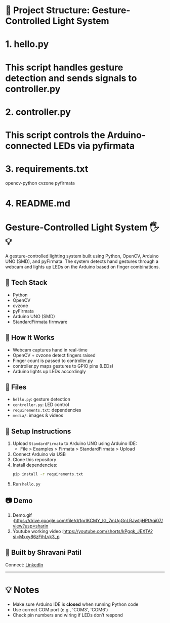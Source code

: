 # 📁 Project Structure: Gesture-Controlled Light System

# 1. hello.py
# This script handles gesture detection and sends signals to controller.py

# 2. controller.py
# This script controls the Arduino-connected LEDs via pyfirmata

# 3. requirements.txt
opencv-python
cvzone
pyfirmata

# 4. README.md

# Gesture-Controlled Light System 🖐️💡

A gesture-controlled lighting system built using Python, OpenCV, Arduino UNO (SMD), and pyFirmata. The system detects hand gestures through a webcam and lights up LEDs on the Arduino based on finger combinations.

## 🔧 Tech Stack
- Python
- OpenCV
- cvzone
- pyFirmata
- Arduino UNO (SMD)
- StandardFirmata firmware

## 📸 How It Works
- Webcam captures hand in real-time
- OpenCV + cvzone detect fingers raised
- Finger count is passed to controller.py
- controller.py maps gestures to GPIO pins (LEDs)
- Arduino lights up LEDs accordingly

## 📂 Files
- `hello.py`: gesture detection
- `controller.py`: LED control
- `requirements.txt`: dependencies
- `media/`: images & videos 

## 🧪 Setup Instructions
1. Upload `StandardFirmata` to Arduino UNO using Arduino IDE:
   - File > Examples > Firmata > StandardFirmata > Upload
2. Connect Arduino via USB
3. Clone this repository
4. Install dependencies:
   ```bash
   pip install -r requirements.txt
   ```
5. Run `hello.py`

## 📷 Demo 

1. Demo.gif :https://drive.google.com/file/d/1prIKCMY_lG_7mUgGnLRJwtijHPfAqi07/view?usp=sharin
2. Youtube working video :https://youtube.com/shorts/kPgqk_JEXTA?si=Mxxy86zFihLvk3_p

## 🙌 Built by Shravani Patil
Connect: [LinkedIn](https://www.linkedin.com/in/shravani-patil-38791b286/)

---

# 💡 Notes
- Make sure Arduino IDE is **closed** when running Python code
- Use correct COM port (e.g., 'COM3', 'COM6')
- Check pin numbers and wiring if LEDs don’t respond
